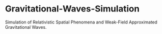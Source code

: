 # Gravitational-Waves-Simulation
Simulation of Relativistic Spatial Phenomena and Weak-Field Approximated Gravitational Waves.
